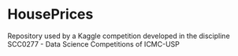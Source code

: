 # HousePrices
Repository used by a Kaggle competition developed in the discipline SCC0277 - Data Science Competitions of ICMC-USP
